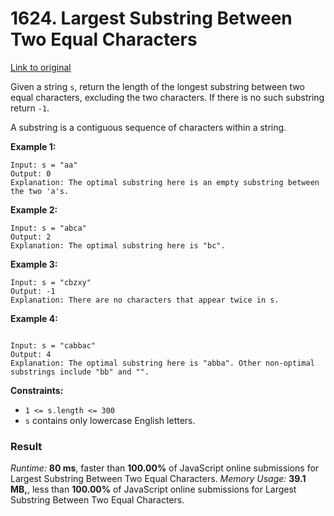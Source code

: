 # 1624. Largest Substring Between Two Equal Characters

[Link to original](https://leetcode.com/problems/largest-substring-between-two-equal-characters/)

Given a string `s`, return the length of the longest substring between two equal characters, excluding the two characters. If there is no such substring return `-1`.

A substring is a contiguous sequence of characters within a string.

**Example 1:**

```
Input: s = "aa"
Output: 0
Explanation: The optimal substring here is an empty substring between the two 'a's.
```

**Example 2:**

```
Input: s = "abca"
Output: 2
Explanation: The optimal substring here is "bc".
```

**Example 3:**

```
Input: s = "cbzxy"
Output: -1
Explanation: There are no characters that appear twice in s.
```

**Example 4:**

```

Input: s = "cabbac"
Output: 4
Explanation: The optimal substring here is "abba". Other non-optimal substrings include "bb" and "".
```

**Constraints:**

- `1 <= s.length <= 300`
- `s` contains only lowercase English letters.

### Result

_Runtime:_ **80 ms**, faster than **100.00%** of JavaScript online submissions for Largest Substring Between Two Equal Characters.
_Memory Usage:_ **39.1 MB,**, less than **100.00%** of JavaScript online submissions for Largest Substring Between Two Equal Characters.
